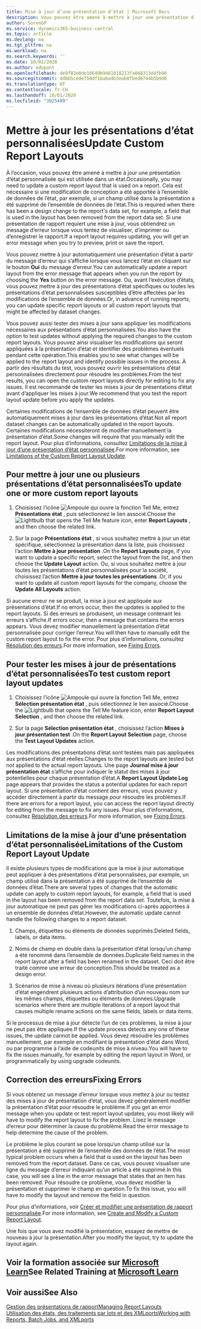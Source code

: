 ```yaml
---
title: Mise à jour d’une présentation d’état | Microsoft Docs
description: Vous pouvez être amené à mettre à jour une présentation d’état personnalisée qui est utilisée dans un état. Cela est nécessaire si une modification de conception a été apportée à l’ensemble de données de l’état, par exemple, si un champ utilisé dans la présentation a été supprimé de l’ensemble de données de l’état.
author: SorenGP
ms.service: dynamics365-business-central
ms.topic: article
ms.devlang: na
ms.tgt_pltfrm: na
ms.workload: na
ms.search.keywords: ''
ms.date: 10/01/2020
ms.author: edupont
ms.openlocfilehash: de9f82e0de16649b9481018213fa048313d4fb96
ms.sourcegitcommit: ddbb5cede750df1baba4b3eab8fbed6744b5b9d6
ms.translationtype: HT
ms.contentlocale: fr-CH
ms.lasthandoff: 10/01/2020
ms.locfileid: "3925489"
---
```

# <a name="update-custom-report-layouts"></a><span data-ttu-id="fe8d2-104">Mettre à jour les présentations d’état personnalisées</span><span class="sxs-lookup"><span data-stu-id="fe8d2-104">Update Custom Report Layouts</span></span>
<span data-ttu-id="fe8d2-105">À l’occasion, vous pouvez être amené à mettre à jour une présentation d’état personnalisée qui est utilisée dans un état.</span><span class="sxs-lookup"><span data-stu-id="fe8d2-105">Occasionally, you may need to update a custom report layout that is used on a report.</span></span> <span data-ttu-id="fe8d2-106">Cela est nécessaire si une modification de conception a été apportée à l’ensemble de données de l’état, par exemple, si un champ utilisé dans la présentation a été supprimé de l’ensemble de données de l’état.</span><span class="sxs-lookup"><span data-stu-id="fe8d2-106">This is required when there has been a design change to the report's data set, for example, a field that is used in the layout has been removed from the report data set.</span></span> <span data-ttu-id="fe8d2-107">Si une présentation de rapport requiert une mise à jour, vous obtiendrez un message d’erreur lorsque vous tentez de visualiser, d’imprimer ou d’enregistrer le rapport.</span><span class="sxs-lookup"><span data-stu-id="fe8d2-107">If a report layout requires updating, you will get an error message when you try to preview, print or save the report.</span></span>  

<span data-ttu-id="fe8d2-108">Vous pouvez mettre à jour automatiquement une présentation d’état à partir du message d’erreur qui s’affiche lorsque vous lancez l’état en cliquant sur le bouton **Oui** du message d’erreur.</span><span class="sxs-lookup"><span data-stu-id="fe8d2-108">You can automatically update a report layout from the error message that appears when you run the report by choosing the **Yes** button on the error message.</span></span> <span data-ttu-id="fe8d2-109">Ou, avant l’exécution d’états, vous pouvez mettre à jour des présentations d’état spécifiques ou toutes les présentations d’état personnalisées susceptibles d’être affectées par les modifications de l’ensemble de données.</span><span class="sxs-lookup"><span data-stu-id="fe8d2-109">Or, in advance of running reports, you can update specific report layouts or all custom report layouts that might be affected by dataset changes.</span></span>  

<span data-ttu-id="fe8d2-110">Vous pouvez aussi tester des mises à jour sans appliquer les modifications nécessaires aux présentations d’état personnalisées.</span><span class="sxs-lookup"><span data-stu-id="fe8d2-110">You also have the option to test updates without applying the required changes to the custom report layouts.</span></span> <span data-ttu-id="fe8d2-111">Vous pouvez ainsi visualiser les modifications qui seront appliquées à la présentation d’état et identifier des problèmes éventuels pendant cette opération.</span><span class="sxs-lookup"><span data-stu-id="fe8d2-111">This enables you to see what changes will be applied to the report layout and identify possible issues in the process.</span></span> <span data-ttu-id="fe8d2-112">À partir des résultats du test, vous pouvez ouvrir les présentations d’état personnalisées directement pour résoudre les problèmes.</span><span class="sxs-lookup"><span data-stu-id="fe8d2-112">From the test results, you can open the custom report layouts directly for editing to fix any issues.</span></span> <span data-ttu-id="fe8d2-113">Il est recommandé de tester les mises à jour de présentations d’état avant d’appliquer les mises à jour.</span><span class="sxs-lookup"><span data-stu-id="fe8d2-113">We recommend that you test the report layout update before you apply the updates.</span></span>  

<span data-ttu-id="fe8d2-114">Certaines modifications de l’ensemble de données d’état peuvent être automatiquement mises à jour dans les présentations d’état.</span><span class="sxs-lookup"><span data-stu-id="fe8d2-114">Not all report dataset changes can be automatically updated in the report layouts.</span></span> <span data-ttu-id="fe8d2-115">Certaines modifications nécessiteront de modifier manuellement la présentation d’état.</span><span class="sxs-lookup"><span data-stu-id="fe8d2-115">Some changes will require that you manually edit the report layout.</span></span> <span data-ttu-id="fe8d2-116">Pour plus d’informations, consultez [Limitations de la mise à jour d’une présentation d’état personnalisée](ui-update-report-layouts.md#UpdateLimitations).</span><span class="sxs-lookup"><span data-stu-id="fe8d2-116">For more information, see [Limitations of the Custom Report Layout Update](ui-update-report-layouts.md#UpdateLimitations).</span></span>  

## <a name="to-update-one-or-more-custom-report-layouts"></a><span data-ttu-id="fe8d2-117">Pour mettre à jour une ou plusieurs présentations d’état personnalisées</span><span class="sxs-lookup"><span data-stu-id="fe8d2-117">To update one or more custom report layouts</span></span>  

1.  <span data-ttu-id="fe8d2-118">Choisissez l’icône ![Ampoule qui ouvre la fonction Tell Me](media/ui-search/search_small.png "Dites-moi ce que vous voulez faire"), entrez **Présentations état** , puis sélectionnez le lien associé.</span><span class="sxs-lookup"><span data-stu-id="fe8d2-118">Choose the ![Lightbulb that opens the Tell Me feature](media/ui-search/search_small.png "Tell me what you want to do") icon, enter **Report Layouts** , and then choose the related link.</span></span>  

2.  <span data-ttu-id="fe8d2-119">Sur la page **Présentations état** , si vous souhaitez mettre à jour un état spécifique, sélectionnez la présentation dans la liste, puis choisissez l’action **Mettre à jour présentation** .</span><span class="sxs-lookup"><span data-stu-id="fe8d2-119">On the **Report Layouts** page, if you want to update a specific report, select the layout from the list, and then choose the **Update Layout** action.</span></span> <span data-ttu-id="fe8d2-120">Ou, si vous souhaitez mettre à jour toutes les présentations d’état personnalisées pour la société, choisissez l’action **Mettre à jour toutes les présentations** .</span><span class="sxs-lookup"><span data-stu-id="fe8d2-120">Or, if you want to update all custom report layouts for the company, choose the **Update All Layouts** action.</span></span>  

<span data-ttu-id="fe8d2-121">Si aucune erreur ne se produit, la mise à jour est appliquée aux présentations d’état.</span><span class="sxs-lookup"><span data-stu-id="fe8d2-121">If no errors occur, then the updates is applied to the report layouts.</span></span> <span data-ttu-id="fe8d2-122">Si des erreurs se produisent, un message contenant les erreurs s’affiche.</span><span class="sxs-lookup"><span data-stu-id="fe8d2-122">If errors occur, then a message that contains the errors appears.</span></span> <span data-ttu-id="fe8d2-123">Vous devez modifier manuellement la présentation d’état personnalisée pour corriger l’erreur.</span><span class="sxs-lookup"><span data-stu-id="fe8d2-123">You will then have to manually edit the custom report layout to fix the error.</span></span> <span data-ttu-id="fe8d2-124">Pour plus d’informations, consultez [Résolution des erreurs](ui-update-report-layouts.md#FixErrors).</span><span class="sxs-lookup"><span data-stu-id="fe8d2-124">For more information, see [Fixing Errors](ui-update-report-layouts.md#FixErrors).</span></span>  

## <a name="to-test-custom-report-layout-updates"></a><span data-ttu-id="fe8d2-125">Pour tester les mises à jour de présentations d’état personnalisées</span><span class="sxs-lookup"><span data-stu-id="fe8d2-125">To test custom report layout updates</span></span>  

1.  <span data-ttu-id="fe8d2-126">Choisissez l’icône ![Ampoule qui ouvre la fonction Tell Me](media/ui-search/search_small.png "Dites-moi ce que vous voulez faire"), entrez **Sélection présentation état** , puis sélectionnez le lien associé.</span><span class="sxs-lookup"><span data-stu-id="fe8d2-126">Choose the ![Lightbulb that opens the Tell Me feature](media/ui-search/search_small.png "Tell me what you want to do") icon, enter **Report Layout Selection** , and then choose the related link.</span></span>  

2.  <span data-ttu-id="fe8d2-127">Sur la page **Sélection présentation état** , choisissez l’action **Mises à jour présentation test** .</span><span class="sxs-lookup"><span data-stu-id="fe8d2-127">On the **Report Layout Selection** page, choose the **Test Layout Updates** action.</span></span>  

 <span data-ttu-id="fe8d2-128">Les modifications des présentations d’état sont testées mais pas appliquées aux présentations d’état réelles.</span><span class="sxs-lookup"><span data-stu-id="fe8d2-128">Changes to the report layouts are tested but not applied to the actual report layouts.</span></span> <span data-ttu-id="fe8d2-129">Une page **Journal mise à jour présentation état** s’affiche pour indiquer le statut des mises à jour potentielles pour chaque présentation d’état.</span><span class="sxs-lookup"><span data-stu-id="fe8d2-129">A **Report Layout Update Log** page appears that provides the status a potential updates for each report layout.</span></span> <span data-ttu-id="fe8d2-130">Si une présentation d’état contient des erreurs, vous pouvez y accéder directement à partir du message pour résoudre les problèmes.</span><span class="sxs-lookup"><span data-stu-id="fe8d2-130">If there are errors for a report layout, you can access the report layout directly for editing from the message to fix any issues.</span></span> <span data-ttu-id="fe8d2-131">Pour plus d’informations, consultez [Résolution des erreurs](ui-update-report-layouts.md#FixErrors).</span><span class="sxs-lookup"><span data-stu-id="fe8d2-131">For more information, see [Fixing Errors](ui-update-report-layouts.md#FixErrors).</span></span>  

##  <a name="limitations-of-the-custom-report-layout-update"></a><a name="UpdateLimitations"></a> <span data-ttu-id="fe8d2-132">Limitations de la mise à jour d’une présentation d’état personnalisée</span><span class="sxs-lookup"><span data-stu-id="fe8d2-132">Limitations of the Custom Report Layout Update</span></span>  
 <span data-ttu-id="fe8d2-133">Il existe plusieurs types de modifications que la mise à jour automatique peut appliquer à des présentations d’état personnalisées, par exemple, un champ utilisé dans la présentation a été supprimé de l’ensemble de données d’état.</span><span class="sxs-lookup"><span data-stu-id="fe8d2-133">There are several types of changes that the automatic update can apply to custom report layouts, for example, a field that is used in the layout has been removed from the report data set.</span></span> <span data-ttu-id="fe8d2-134">Toutefois, la mise à jour automatique ne peut pas gérer les modifications ci-après apportées à un ensemble de données d’état.</span><span class="sxs-lookup"><span data-stu-id="fe8d2-134">However, the automatic update cannot handle the following changes to a report dataset.</span></span>  

1.  <span data-ttu-id="fe8d2-135">Champs, étiquettes ou éléments de données supprimés.</span><span class="sxs-lookup"><span data-stu-id="fe8d2-135">Deleted fields, labels, or data items.</span></span>  

2.  <span data-ttu-id="fe8d2-136">Noms de champ en double dans la présentation d’état lorsqu’un champ a été renommé dans l’ensemble de données.</span><span class="sxs-lookup"><span data-stu-id="fe8d2-136">Duplicate field names in the report layout after a field has been renamed in the dataset.</span></span> <span data-ttu-id="fe8d2-137">Ceci doit être traité comme une erreur de conception.</span><span class="sxs-lookup"><span data-stu-id="fe8d2-137">This should be treated as a design error.</span></span>  

3.  <span data-ttu-id="fe8d2-138">Scénarios de mise à niveau où plusieurs itérations d’une présentation d’état engendrent plusieurs actions d’attribution d’un nouveau nom sur les mêmes champs, étiquettes ou éléments de données.</span><span class="sxs-lookup"><span data-stu-id="fe8d2-138">Upgrade scenarios where there are multiple iterations of a report layout that causes multiple rename actions on the same fields, labels or data items.</span></span>  

 <span data-ttu-id="fe8d2-139">Si le processus de mise à jour détecte l’un de ces problèmes, la mise à jour ne peut pas être appliquée.</span><span class="sxs-lookup"><span data-stu-id="fe8d2-139">If the update process detects any one of these issues, the update cannot be applied.</span></span> <span data-ttu-id="fe8d2-140">Vous devez résoudre les problèmes manuellement, par exemple en modifiant la présentation d’état dans Word, ou par programme à l’aide de codeunits de mise à niveau.</span><span class="sxs-lookup"><span data-stu-id="fe8d2-140">You will have to fix the issues manually, for example by editing the report layout in Word, or programmatically by using upgrade codeunits.</span></span>  

##  <a name="fixing-errors"></a><a name="FixErrors"></a> <span data-ttu-id="fe8d2-141">Correction des erreurs</span><span class="sxs-lookup"><span data-stu-id="fe8d2-141">Fixing Errors</span></span>  
 <span data-ttu-id="fe8d2-142">Si vous obtenez un message d’erreur lorsque vous mettez à jour ou testez des mises à jour de présentation d’état, vous devez généralement modifier la présentation d’état pour résoudre le problème.</span><span class="sxs-lookup"><span data-stu-id="fe8d2-142">If you get an error message when you update or test report layout updates, you most likely will have to modify the report layout to fix the problem.</span></span> <span data-ttu-id="fe8d2-143">Lisez le message d’erreur pour déterminer la cause du problème.</span><span class="sxs-lookup"><span data-stu-id="fe8d2-143">Read the error message to help determine the cause of the problem.</span></span>  

 <span data-ttu-id="fe8d2-144">Le problème le plus courant se pose lorsqu’un champ utilisé sur la présentation a été supprimé de l’ensemble des données de l’état.</span><span class="sxs-lookup"><span data-stu-id="fe8d2-144">The most typical problem occurs when a field that is used on the layout has been removed from the report dataset.</span></span> <span data-ttu-id="fe8d2-145">Dans ce cas, vous pouvez visualiser une ligne du message d’erreur indiquant qu’un article a été supprimé.</span><span class="sxs-lookup"><span data-stu-id="fe8d2-145">In this case, you will see a line in the error message that states that an item has been removed.</span></span> <span data-ttu-id="fe8d2-146">Pour résoudre ce problème, vous devez modifier la présentation et supprimer le champ en question.</span><span class="sxs-lookup"><span data-stu-id="fe8d2-146">To fix this issue, you will have to modify the layout and remove the field in question.</span></span>  

 <span data-ttu-id="fe8d2-147">Pour plus d’informations, voir [Créer et modifier une présentation de rapport personnalisée](ui-how-create-custom-report-layout.md#ModifyCustomLayout).</span><span class="sxs-lookup"><span data-stu-id="fe8d2-147">For more information, see [Create and Modify a Custom Report Layout](ui-how-create-custom-report-layout.md#ModifyCustomLayout).</span></span>  

<span data-ttu-id="fe8d2-148">Une fois que vous avez modifié la présentation, essayez de mettre de nouveau à jour la présentation.</span><span class="sxs-lookup"><span data-stu-id="fe8d2-148">After you modify the layout, try to update the layout again.</span></span>  

## <a name="see-related-training-at-microsoft-learn"></a><span data-ttu-id="fe8d2-149">Voir la formation associée sur [Microsoft Learn](/learn/modules/change-documents-dynamics-365-business-central/index)</span><span class="sxs-lookup"><span data-stu-id="fe8d2-149">See Related Training at [Microsoft Learn](/learn/modules/change-documents-dynamics-365-business-central/index)</span></span>

## <a name="see-also"></a><span data-ttu-id="fe8d2-150">Voir aussi</span><span class="sxs-lookup"><span data-stu-id="fe8d2-150">See Also</span></span>  
 [<span data-ttu-id="fe8d2-151">Gestion des présentations de rapport</span><span class="sxs-lookup"><span data-stu-id="fe8d2-151">Managing Report Layouts</span></span>](ui-manage-report-layouts.md)  
 [<span data-ttu-id="fe8d2-152">Utilisation des états, des traitements par lots et des XMLports</span><span class="sxs-lookup"><span data-stu-id="fe8d2-152">Working with Reports, Batch Jobs, and XMLports</span></span>](ui-work-report.md)  
